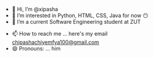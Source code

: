 - 👋 Hi, I’m @xipasha
- 👀 I’m interested in Python, HTML, CSS, Java for now 😶
- 🌱 I’m a current Software Engineering student at ZUT
<!--- 💞️ I’m looking to collaborate on -->
- 📫 How to reach me ... here's my email chipashachiyemfya100@gmail.com
- 😄 Pronouns: ... him 
  <!-- ⚡ Fun fact: ...-->

<!---
xipasha/xipasha is a ✨ special ✨ repository because its `README.md` (this file) appears on your GitHub profile.
You can click the Preview link to take a look at your changes.
--->
